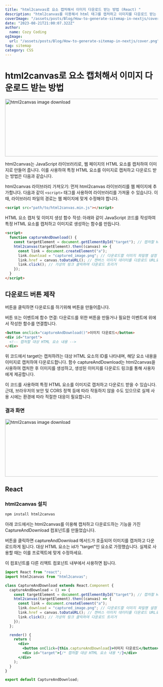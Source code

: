 ```yaml
---
title: "html2canvas로 요소 캡처해서 이미지 다운로드 받는 방법 (React) "
description: "html2canvas를 이용해서 html 태그를 캡처하고 이미지를 다운로드 받는 방법에 대해서 공유합니다. "
coverImage: "/assets/posts/Blog/How-to-generate-sitemap-in-nextjs/cover.png"
date: "2023-08-21T21:00:07.322Z"
author:
  name: Cozy Coding
ogImage:
  url: "/assets/posts/Blog/How-to-generate-sitemap-in-nextjs/cover.png"
tag: sitemap
category: CSS
---
```


# html2canvas로 요소 캡처해서 이미지 다운로드 받는 방법

<Image width="846" height="190"  alt="html2canvas image download" src="/assets/posts/CSS/How-to-capture-an-element-with-html2canvas-and-download-an-image/2.gif" />

html2canvas는 JavaScript 라이브러리로, 웹 페이지의 HTML 요소를 캡처하여 이미지로 만들어 줍니다. 이를 사용하여 특정 HTML 요소를 이미지로 캡처하고 다운로드 받는 방법은 다음과 같습니다.

html2canvas 라이브러리 가져오기: 먼저 html2canvas 라이브러리를 웹 페이지에 추가합니다. 다음과 같이 `<script>` 태그를 사용하여 라이브러리를 가져올 수 있습니다. 이때, 라이브러리 파일의 경로는 웹 페이지에 맞게 수정해야 합니다.

```html
<script src="path/to/html2canvas.min.js"></script>
```

HTML 요소 캡처 및 이미지 생성 함수 작성: 아래와 같이 JavaScript 코드를 작성하여 특정 HTML 요소를 캡처하고 이미지로 생성하는 함수를 만듭니다.

```html
<script>
  function captureAndDownload() {
    const targetElement = document.getElementById("target"); // 캡처할 HTML 요소 선택
    html2canvas(targetElement).then((canvas) => {
      const link = document.createElement("a");
      link.download = "captured_image.png"; // 다운로드할 이미지 파일명 설정
      link.href = canvas.toDataURL(); // 캔버스 이미지 데이터를 다운로드 URL로 설정
      link.click(); // 가상의 링크 클릭하여 다운로드 트리거
    });
  }
</script>
```

## 다운로드 버튼 제작

버튼을 클릭하면 다운로드를 하기위해 버튼을 만들어줍니다.

버튼 또는 이벤트에 함수 연결: 다운로드를 위한 버튼을 만들거나 필요한 이벤트에 위에서 작성한 함수를 연결합니다.

```html
<button onclick="captureAndDownload()">이미지 다운로드</button>
<div id="target">
  <!-- 캡처할 대상 HTML 요소 내용 -->
</div>
```

위 코드에서 target는 캡처하려는 대상 HTML 요소의 ID를 나타내며, 해당 요소 내용을 이미지로 캡처하여 다운로드합니다. 함수 captureAndDownload는 html2canvas을 사용하여 캡처한 후 이미지를 생성하고, 생성된 이미지를 다운로드 링크를 통해 사용자에게 제공합니다.

이 코드를 사용하여 특정 HTML 요소를 이미지로 캡처하고 다운로드 받을 수 있습니다. 근데, 브라우저의 보안 및 CORS 정책 등에 따라 작동하지 않을 수도 있으므로 실제 사용 시에는 환경에 따라 적절한 대응이 필요합니다.

### 결과 화면

<Image width="846" height="190"  alt="html2canvas image download" src="/assets/posts/CSS/How-to-capture-an-element-with-html2canvas-and-download-an-image/1.png" />

## React

### html2canvas 설치

```bash
npm install html2canvas
```

아래 코드에서는 html2canvas를 이용해 캡처하고 다운로드하는 기능을 가진 CaptureAndDownload 컴포넌트를 만들었습니다.

버튼을 클릭하면 captureAndDownload 메서드가 호출되어 이미지를 캡처하고 다운로드하게 됩니다. 대상 HTML 요소는 id가 "target"인 요소로 가정했습니다. 실제로 사용할 때는 이를 프로젝트에 맞게 수정하세요.

이 컴포넌트를 다른 리액트 컴포넌트 내부에서 사용하면 됩니다.

```jsx
import React from "react";
import html2canvas from "html2canvas";

class CaptureAndDownload extends React.Component {
  captureAndDownload = () => {
    const targetElement = document.getElementById("target"); // 캡처할 HTML 요소 선택
    html2canvas(targetElement).then((canvas) => {
      const link = document.createElement("a");
      link.download = "captured_image.png"; // 다운로드할 이미지 파일명 설정
      link.href = canvas.toDataURL(); // 캔버스 이미지 데이터를 다운로드 URL로 설정
      link.click(); // 가상의 링크 클릭하여 다운로드 트리거
    });
  };

  render() {
    return (
      <div>
        <button onClick={this.captureAndDownload}>이미지 다운로드</button>
        <div id="target">{/* 캡처할 대상 HTML 요소 내용 */}</div>
      </div>
    );
  }
}

export default CaptureAndDownload;
```
